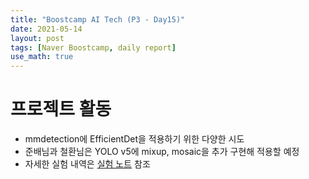 ```yaml
---
title: "Boostcamp AI Tech (P3 - Day15)"
date: 2021-05-14
layout: post
tags: [Naver Boostcamp, daily report]
use_math: true
---
```


# 프로젝트 활동
* mmdetection에 EfficientDet을 적용하기 위한 다양한 시도
* 준배님과 철환님은 YOLO v5에 mixup, mosaic을 추가 구현해 적용할 예정
* 자세한 실험 내역은 [실험 노트](https://docs.google.com/spreadsheets/d/1fgz2OTDS8Vzn7plbNVCt062fSE8T-RfWptqRZf9RpV8/edit#gid=346165051) 참조

